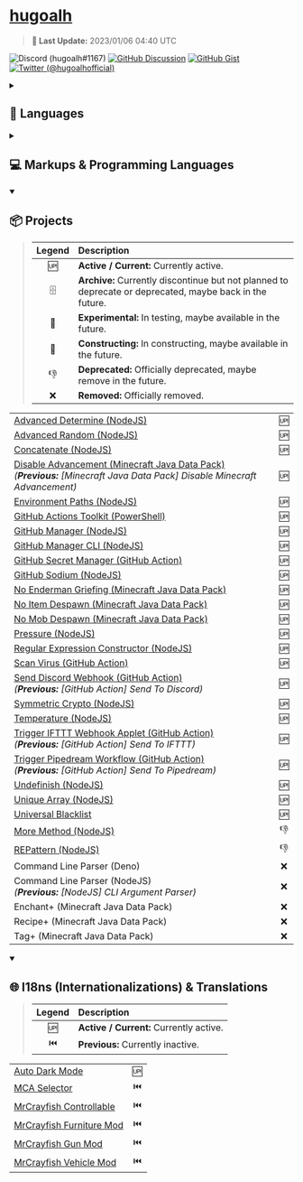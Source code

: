 # [hugoalh](https://github.com/hugoalh)

> **📅 Last Update:** 2023/01/06 04:40 UTC

![Discord (hugoalh#1167)](https://img.shields.io/badge/Discord%20%28hugoalh%231167%29-5865F2?logo=discord&logoColor=ffffff&style=flat-square "Discord (hugoalh#1167)")
[![GitHub Discussion](https://img.shields.io/badge/GitHub%20Discussion-181717?logo=github&logoColor=ffffff&style=flat-square "GitHub Discussion")](https://github.com/hugoalh/hugoalh/discussions)
[![GitHub Gist](https://img.shields.io/badge/GitHub%20Gist-181717?logo=github&logoColor=ffffff&style=flat-square "GitHub Gist")](https://gist.github.com/hugoalh)
[![Twitter (@hugoalhofficial)](https://img.shields.io/badge/Twitter%20%28@hugoalhofficial%29-1DA1F2?logo=twitter&logoColor=ffffff&style=flat-square "Twitter (@hugoalhofficial)")](https://twitter.com/hugoalhofficial)

<details>
<summary><h2>💬 Languages</h2></summary>

- Cantonese (粵語 / 廣東話) - Hong Kong
- Cantonese (粵語 / 廣東話) - Macau
- Cantonese (粵語 / 廣東話) - Traditional (正體 / 繁體)
- Chinese (漢語 / 中文) - Hong Kong
- Chinese (漢語 / 中文) - Macau
- Chinese (漢語 / 中文) - Republic of China (Taiwan)
- Chinese (漢語 / 中文) - Traditional (正體 / 繁體)
- English - Hong Kong
- English - Macau
- English - United Kingdom
- English - United States

</details>
<details>
<summary><h2>💻 Markups & Programming Languages</h2></summary>

> | **Legend** | **Description** |
> |:-:|:--|
> | ✔ | Known. |
> | 📖 | Learning. |

|  |  |
|:--|:-:|
| CSS (Cascading Style Sheets) | ✔ |
| CSV (Comma Separated Values) | ✔ |
| HTML | ✔ |
| JavaScript - Browsers | ✔ |
| JavaScript - Deno | ✔ |
| JavaScript - NodeJS | ✔ |
| JSON (JavaScript Object Notation) | ✔ |
| JSON5 (JavaScript Object Notation for Humans) | ✔ |
| JSONC (JavaScript Object Notation with Comments) | ✔ |
| MCFunction (Minecraft Function) | ✔ |
| ModernScript | ✔ |
| PowerShell | ✔ |
| SVG (Scalable Vector Graphics) | ✔ |
| TOML (Tom's Obvious, Minimal Language) | ✔ |
| TSV (Tab Separated Values) | ✔ |
| TypeScript - Deno | ✔ |
| TypeScript - NodeJS | ✔ |
| YAML / YML (YAML Ain't Markup Language) | ✔ |
| .NET | 📖 |
| Bash | 📖 |
| BASIC (Beginner's All-purpose Symbolic Instruction Code) | 📖 |
| C# | 📖 |
| CSON (CoffeeScript Object Notation) | 📖 |
| Docker | 📖 |
| Go | 📖 |
| Perl | 📖 |
| Python | 📖 |
| Raku (Perl 6) | 📖 |
| V | 📖 |
| YARA (Yet Another Ridiculous Acronym) | 📖 |

</details>
<details open>
<summary><h2>📦 Projects</h2></summary>

> | **Legend** | **Description** |
> |:-:|:--|
> | 🆙 | **Active / Current:** Currently active. |
> | 🗄 | **Archive:** Currently discontinue but not planned to deprecate or deprecated, maybe back in the future. |
> | 🧪 | **Experimental:** In testing, maybe available in the future. |
> | 🚧 | **Constructing:** In constructing, maybe available in the future. |
> | 👎 | **Deprecated:** Officially deprecated, maybe remove in the future. |
> | ❌ | **Removed:** Officially removed. |

|  |  |
|:--|:-:|
| [Advanced Determine (NodeJS)](https://github.com/hugoalh-studio/advanced-determine-nodejs) | 🆙 |
| [Advanced Random (NodeJS)](https://github.com/hugoalh-studio/advanced-random-nodejs) | 🆙 |
| [Concatenate (NodeJS)](https://github.com/hugoalh-studio/concatenate-nodejs) | 🆙 |
| [Disable Advancement (Minecraft Java Data Pack)](https://github.com/hugoalh/disable-advancement-mcjdp) <br />*(**Previous:** \[Minecraft Java Data Pack\] Disable Minecraft Advancement)* | 🆙 |
| [Environment Paths (NodeJS)](https://github.com/hugoalh-studio/environment-paths-nodejs) | 🆙 |
| [GitHub Actions Toolkit (PowerShell)](https://github.com/hugoalh-studio/ghactions-toolkit-powershell) | 🆙 |
| [GitHub Manager (NodeJS)](https://github.com/hugoalh-studio/github-manager-nodejs) | 🆙 |
| [GitHub Manager CLI (NodeJS)](https://github.com/hugoalh-studio/github-manager-cli-nodejs) | 🆙 |
| [GitHub Secret Manager (GitHub Action)](https://github.com/hugoalh/github-secret-manager-ghaction) | 🆙 |
| [GitHub Sodium (NodeJS)](https://github.com/hugoalh-studio/github-sodium-nodejs) | 🆙 |
| [No Enderman Griefing (Minecraft Java Data Pack)](https://github.com/hugoalh/no-enderman-griefing-mcjdp) | 🆙 |
| [No Item Despawn (Minecraft Java Data Pack)](https://github.com/hugoalh/no-item-despawn-mcjdp) | 🆙 |
| [No Mob Despawn (Minecraft Java Data Pack)](https://github.com/hugoalh/no-mob-despawn-mcjdp) | 🆙 |
| [Pressure (NodeJS)](https://github.com/hugoalh-studio/pressure-nodejs) | 🆙 |
| [Regular Expression Constructor (NodeJS)](https://github.com/hugoalh-studio/regular-expression-constructor-nodejs) | 🆙 |
| [Scan Virus (GitHub Action)](https://github.com/hugoalh/scan-virus-ghaction) | 🆙 |
| [Send Discord Webhook (GitHub Action)](https://github.com/hugoalh/send-discord-webhook-ghaction) <br />*(**Previous:** \[GitHub Action\] Send To Discord)* | 🆙 |
| [Symmetric Crypto (NodeJS)](https://github.com/hugoalh-studio/symmetric-crypto-nodejs) | 🆙 |
| [Temperature (NodeJS)](https://github.com/hugoalh-studio/temperature-nodejs) | 🆙 |
| [Trigger IFTTT Webhook Applet (GitHub Action)](https://github.com/hugoalh/trigger-ifttt-webhook-applet-ghaction) <br />*(**Previous:** \[GitHub Action\] Send To IFTTT)* | 🆙 |
| [Trigger Pipedream Workflow (GitHub Action)](https://github.com/hugoalh/trigger-pipedream-workflow-ghaction) <br />*(**Previous:** \[GitHub Action\] Send To Pipedream)* | 🆙 |
| [Undefinish (NodeJS)](https://github.com/hugoalh-studio/undefinish-nodejs) | 🆙 |
| [Unique Array (NodeJS)](https://github.com/hugoalh-studio/unique-array-nodejs) | 🆙 |
| [Universal Blacklist](https://github.com/hugoalh-studio/universal-blacklist) | 🆙 |
| [More Method (NodeJS)](https://github.com/hugoalh-studio/more-method-nodejs) | 👎 |
| [REPattern (NodeJS)](https://github.com/hugoalh-studio/repattern-nodejs) | 👎 |
| Command Line Parser (Deno) | ❌ |
| Command Line Parser (NodeJS) <br />*(**Previous:** \[NodeJS\] CLI Argument Parser)* | ❌ |
| Enchant+ (Minecraft Java Data Pack) | ❌ |
| Recipe+ (Minecraft Java Data Pack) | ❌ |
| Tag+ (Minecraft Java Data Pack) | ❌ |

</details>

<details open>
<summary><h2>🌐 I18ns (Internationalizations) & Translations</h2></summary>

> | **Legend** | **Description** |
> |:-:|:--|
> | 🆙 | **Active / Current:** Currently active. |
> | ⏮️ | **Previous:** Currently inactive. |

|  |  |
|:--|:-:|
| [Auto Dark Mode](https://github.com/AutoDarkMode/Windows-Auto-Night-Mode) | 🆙 |
| [MCA Selector](https://github.com/Querz/mcaselector) | ⏮️ |
| [MrCrayfish Controllable](https://github.com/MrCrayfish/Controllable) | ⏮️ |
| [MrCrayfish Furniture Mod](https://github.com/MrCrayfish/MrCrayfishFurnitureMod) | ⏮️ |
| [MrCrayfish Gun Mod](https://github.com/MrCrayfish/MrCrayfishGunMod) | ⏮️ |
| [MrCrayfish Vehicle Mod](https://github.com/MrCrayfish/MrCrayfishVehicleMod) | ⏮️ |
